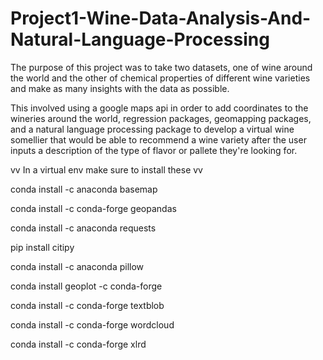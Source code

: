# Project1-Wine-Data-Analysis-And-Natural-Language-Processing

The purpose of this project was to take two datasets, one of wine around the world and the other of chemical properties of different wine varieties and make as many insights with the data as possible. 

This involved using a google maps api in order to add coordinates to the wineries around the world, regression packages, geomapping packages, and a natural language processing package to develop a virtual wine somellier that would be able to recommend a wine variety after the user inputs a description of the type of flavor or pallete they're looking for.

vv In a virtual env make sure to install these vv

conda install -c anaconda basemap

conda install -c conda-forge geopandas

conda install -c anaconda requests

pip install citipy

conda install -c anaconda pillow

conda install geoplot -c conda-forge

conda install -c conda-forge textblob

conda install -c conda-forge wordcloud 

conda install -c conda-forge xlrd



